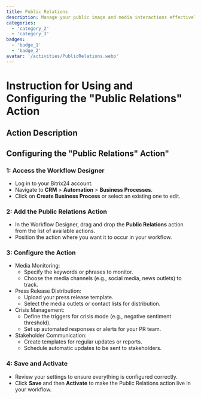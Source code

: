 ```yaml
---
title: Public Relations
description: Manage your public image and media interactions effectively.
categories: 
  - 'category_2'
  - 'category_3'
badges: 
  - 'badge_1'
  - 'badge_2'
avatar: '/activities/PublicRelations.webp'
---
```

# Instruction for Using and Configuring the "Public Relations" Action

## Action Description

## **Configuring the "Public Relations" Action"**

### 1: Access the Workflow Designer
- Log in to your Bitrix24 account.
- Navigate to **CRM** > **Automation** > **Business Processes**.
- Click on **Create Business Process** or select an existing one to edit.

### 2: Add the Public Relations Action
- In the Workflow Designer, drag and drop the **Public Relations** action from the list of available actions.
- Position the action where you want it to occur in your workflow.

### 3: Configure the Action
- Media Monitoring:
  - Specify the keywords or phrases to monitor.
  - Choose the media channels (e.g., social media, news outlets) to track.
- Press Release Distribution:
  - Upload your press release template.
  - Select the media outlets or contact lists for distribution.
- Crisis Management:
  - Define the triggers for crisis mode (e.g., negative sentiment threshold).
  - Set up automated responses or alerts for your PR team.
- Stakeholder Communication:
  - Create templates for regular updates or reports.
  - Schedule automatic updates to be sent to stakeholders.

###  4: Save and Activate
- Review your settings to ensure everything is configured correctly.
- Click **Save** and then **Activate** to make the Public Relations action live in your workflow.


